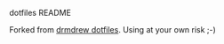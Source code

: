 dotfiles README

Forked from [drmdrew dotfiles](https://development.shopify.io/engineering/keytech/spin/isospin/tools#Personalizing_your_environment). Using at your own risk ;-)


